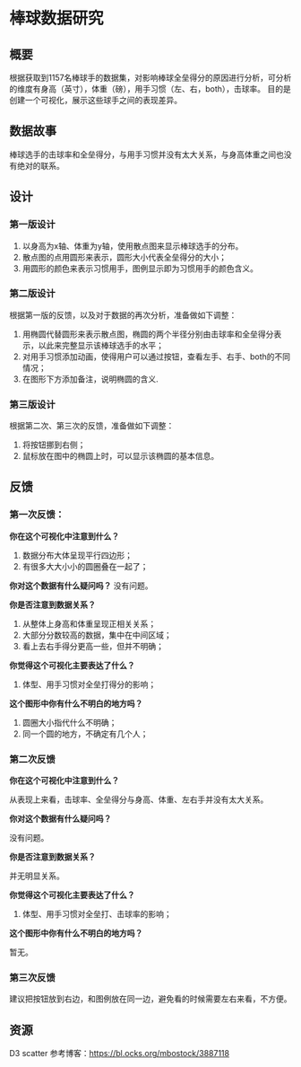 # 棒球数据研究

## 概要

根据获取到1157名棒球手的数据集，对影响棒球全垒得分的原因进行分析，可分析的维度有身高（英寸），体重（磅），用手习惯（左、右，both），击球率。
目的是创建一个可视化，展示这些球手之间的表现差异。

## 数据故事
棒球选手的击球率和全垒得分，与用手习惯并没有太大关系，与身高体重之间也没有绝对的联系。

## 设计

### 第一版设计

1. 以身高为x轴、体重为y轴，使用散点图来显示棒球选手的分布。
2. 散点图的点用圆形来表示，圆形大小代表全垒得分的大小；
3. 用圆形的颜色来表示习惯用手，图例显示即为习惯用手的颜色含义。


### 第二版设计

根据第一版的反馈，以及对于数据的再次分析，准备做如下调整：

1. 用椭圆代替圆形来表示散点图，椭圆的两个半径分别由击球率和全垒得分表示，以此来完整显示该棒球选手的水平；
2. 对用手习惯添加动画，使得用户可以通过按钮，查看左手、右手、both的不同情况；
3. 在图形下方添加备注，说明椭圆的含义.

### 第三版设计

根据第二次、第三次的反馈，准备做如下调整：

1. 将按钮挪到右侧；
2. 鼠标放在图中的椭圆上时，可以显示该椭圆的基本信息。

## 反馈

### 第一次反馈：

**你在这个可视化中注意到什么？**

1. 数据分布大体呈现平行四边形；
2. 有很多大大小小的圆圈叠在一起了；

**你对这个数据有什么疑问吗？**
没有问题。


**你是否注意到数据关系？**

1. 从整体上身高和体重呈现正相关关系；
2. 大部分分数较高的数据，集中在中间区域；
3. 看上去右手得分更高一些，但并不明确；

**你觉得这个可视化主要表达了什么？**

1. 体型、用手习惯对全垒打得分的影响；

**这个图形中你有什么不明白的地方吗？**

1. 圆圈大小指代什么不明确；
2. 同一个圆的地方，不确定有几个人；

### 第二次反馈
**你在这个可视化中注意到什么？**

从表现上来看，击球率、全垒得分与身高、体重、左右手并没有太大关系。

**你对这个数据有什么疑问吗？**

没有问题。

**你是否注意到数据关系？**

并无明显关系。

**你觉得这个可视化主要表达了什么？**

1. 体型、用手习惯对全垒打、击球率的影响；

**这个图形中你有什么不明白的地方吗？**

暂无。

### 第三次反馈

建议把按钮放到右边，和图例放在同一边，避免看的时候需要左右来看，不方便。

## 资源
D3 scatter 参考博客：https://bl.ocks.org/mbostock/3887118


